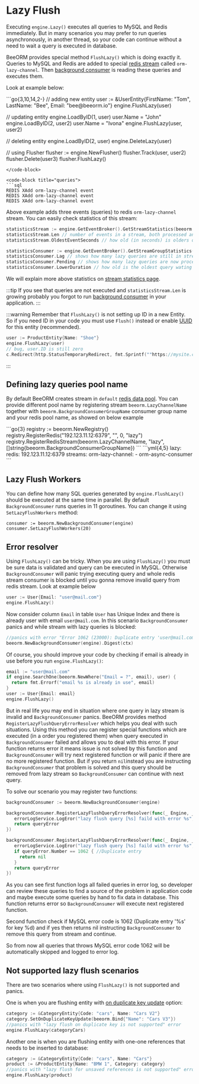 # Lazy Flush

Executing `engine.Lazy()` executes all queries to MySQL and Redis immediately.
But in many scenarios you may prefer to run queries asynchronously, in another thread, so your code can continue
without a need to wait a query is executed in database.

BeeORM provides special method `FlushLazy()` which is doing exactly it. Queries to MySQL and Redis are added to special [redis stream](https://redis.io/docs/data-types/streams/) 
called `orm-lazy-channel`. Then [background consumer](/guide/background_consumer.html) is reading these queries and executes them.

Look at example below:

<code-group>
<code-block title="code">
```go{3,10,14,2-}
// adding new entity
user := &UserEntity{FirstName: "Tom", LastName: "Bee", Email: "bee@beeorm.io"}
engine.FlushLazy(user) 

// updating entity
engine.LoadByID(1, user)
user.Name = "John"
engine.LoadByID(2, user2)
user.Name = "Ivona"
engine.FlushLazy(user, user2)

// deleting entity
engine.LoadByID(2, user)
engine.DeleteLazy(user)

// using Flusher
flusher := engine.NewFlusher()
flusher.Track(user, user2)
flusher.Delete(user3)
flusher.FlushLazy()
```
</code-block>

<code-block title="queries">
```sql
REDIS XAdd orm-lazy-channel event
REDIS XAdd orm-lazy-channel event
REDIS XAdd orm-lazy-channel event
```
</code-block>
</code-group>

Above example adds three events (queries) to redis `orm-lazy-channel` stream. You can easily check statistics of this stream:

```go
statisticsStream := engine.GetEventBroker().GetStreamStatistics(beeorm.LazyChannelName)
statisticsStream.Len // number of events in a stream, both processed and waiting to be processed by stream group.
statisticsStream.OldestEventSeconds // how old (in seconds) is olders query that needs to be executed

statisticsConsumer := engine.GetEventBroker().GetStreamGroupStatistics(beeorm.LazyChannelName, beeorm.BackgroundConsumerGroupName)
statisticsConsumer.Lag // shows how many lazy queries are still in stream waiting to be executed, works only with redis 7
statisticsConsumer.Pending // shows how many lazy queries are now processed by `BackgroundConsumer`
statisticsConsumer.LowerDuration // how old is the oldest query wating in stream to be executed
```

We will explain more above statistics on [stream statistics page](/guide/event_broker.html#stream-statistics).

:::tip
If you see that queries are not executed and `statisticsStream.Len` is growing probably you forgot to run [background consumer](/guide/background_consumer.html) in your application.
:::

:::warning
Remember that `FlushLazy()` is not setting up ID in a new Entity. So if you need ID in your code you must use `Flush()`
instead or enable [UUID](/guide/uuid.html#enabling-uuid) for this entity (recommended).
```go
user := ProductEntity{Name: "Shoe"}
engine.FlushLazy(user)
// bug, user.ID is still zero
c.Redirect(http.StatusTemporaryRedirect, fmt.Sprintf(""https://mysite.com/product/%d/", user.ID)) 

```
:::

## Defining lazy queries pool name

By default BeeORM creates stream in `default` [redis data pool](/guide/data_pools.html#redis-server-pool).
You can provide different pool name by registering stream `beeorm.LazyChannelName` together with `beeorm.BackgroundConsumerGroupName`
consumer group name and your redis pool name, as showed on below example

<code-group>
<code-block title="code">
```go{3}
registry := beeorm.NewRegistry()
registry.RegisterRedis("192.123.11.12:6379", "", 0, "lazy")
registry.RegisterRedisStream(beeorm.LazyChannelName, "lazy", []string{beeorm.BackgroundConsumerGroupName})
```
</code-block>

<code-block title="yaml">
```yml{4,5}
lazy:
    redis: 192.123.11.12:6379
    streams:
        orm-lazy-channel:
          - orm-async-consumer
```
</code-block>
</code-group>

## Lazy Flush Workers

You can define how many SQL queries generated by `engine.FlushLazy()` should be executed at the same time in
parallel. By default `BackgroundConsumer` runs queries in 11 goroutines. You can change it using
`SetLazyFlushWorkers` method:

```go{2}
consumer := beeorm.NewBackgroundConsumer(engine)
consumer.SetLazyFlushWorkers(20)
```

## Error resolver

Using `FlushLazy()` can be tricky. When you are using `FlushLazy()` you must be sure data is validated and query
can be executed in MySQL. Otherwise `BackgroundConsumer` will panic trying executing query and whole redis stream
consumer is blocked until you gonna remove invalid query from redis stream. Look at example below

```go
user := User{Email: "user@mail.com"}
engine.FlushLazy()
```

Now consider column `Email` in table `User` has Unique Index and there is already user with email `user@mail.com`.
In this scenario `BackgroundConsumer` panics and while stream with lazy queries is blocked:

```go
//panics with error "Error 1062 (23000): Duplicate entry 'user@mail.com' for key 'Email'"
beeorm.NewBackgroundConsumer(engine).Digest(ctx)
```

Of course, you should improve your code by checking if email is already in use before you run `engine.FlushLazy()`:

```go
email := "user@mail.com"
if engine.SearchOne(beeorm.NewWhere("Email = ?", email), user) {
  return fmt.Errorf("email %s is already in use", email)
}
user := User{Email: email}
engine.FlushLazy()
```

But in real life you may end in situation where one query in lazy stream is invalid and `BackgroundConsumer` panics.
BeeORM provides method `RegisterLazyFlushQueryErrorResolver` which helps you deal with such situations. Using this method
you can register special functions which are executed (in a order you registered them) when query executed in `BackgroundConsumer` failed and allows you to
deal with this error. If your function returns error it means issue is not solved by this function and `BackgroundConsumer` will try next registered function or will
panic if there are no more registered function. But if you return `nil`instead you are instructing `BackgroundConsumer` that problem is solved and this query should be removed
from lazy stream so `BackgroundConsumer` can continue with next query.

To solve our scenario you may register two functions:

```go
backgroundConsumer := beeorm.NewBackgroundConsumer(engine)

backgroundConsumer.RegisterLazyFlushQueryErrorResolver(func(_ Engine, _ *DB, sql string, queryError *mysql.MySQLError) error {
   errorLogService.LogEror("lazy flush query [%s] faild with error %s", queryError.Error())
   return queryError
})

backgroundConsumer.RegisterLazyFlushQueryErrorResolver(func(_ Engine, _ *DB, sql string, queryError *mysql.MySQLError) error {
   errorLogService.LogEror("lazy flush query [%s] faild with error %s", queryError.Error())
   if queryError.Number == 1062 { //Duplicate entry
     return nil
   }
   return queryError
})
```

As you can see first function logs all failed queries in error log, so developer can review these queries
to find a source of the problem in application code and maybe execute some queries by hand to fix data in database.
This function returns error so `BackgroundConsumer` will execute next registered function.

Second function check if MySQL error code is 1062 (Duplicate entry '%s' for key %d) and if yes then
returns nil instructing `BackgroundConsumer` to remove this query from stream and continue. 

So from now all queries that throws MySQL error code 1062 will be automatically skipped and logged to error log.

## Not supported lazy flush scenarios

There are two scenarios where using `FlushLazy()` is not supported and panics.

One is when you are flushing entity with [on duplicate key update](/guide/crud.html#saving-new-entities) option:

```go
category := &CategoryEntity{Code: "cars", Name: "Cars V2"}
category.SetOnDuplicateKeyUpdate(beeorm.Bind{"Name": "Cars V3"})
//panics with "lazy flush on duplicate key is not supported" error
engine.FlushLazy(categoryCars) 
```

Another one is when you are flushing entity with one-one references that needs to be inserted to database:

```go
category := &CategoryEntity{Code: "cars", Name: "Cars"}
product := &ProductEntity{Name: "BMW 1", Category: category}
//panics with "lazy flush for unsaved references is not supported" error
engine.FlushLazy(product)
```
